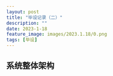 ```yaml
---
layout: post
title: "毕设记录（二）"
description: ""
date: 2023-1-18
feature_image: images/2023.1.18/0.png
tags: [毕设]
---
```


<!--more-->

## 系统整体架构